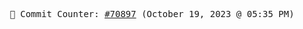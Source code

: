 <p align="center">
    <samp>
        📮 Commit Counter: <a href="https://github.com/Javascript-void0/Javascript-void0/commits/main">#70897</a> (October 19, 2023 @ 05:35 PM)
    </samp>
</p>